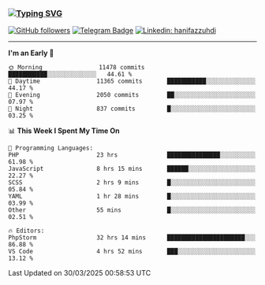 ### [![Typing SVG](https://readme-typing-svg.herokuapp.com?font=lato&size=22&lines=Hi+There+👋)](https://git.io/typing-svg) 

[![GitHub followers](https://img.shields.io/github/followers/hanifazzuhdi?label=Follow&style=social)](https://github.com/hanifazzuhdi/?tab=follow) 
[![Telegram Badge](https://img.shields.io/badge/-hanif0198-blue?style=social&logo=telegram&link=https://www.t.me/hanif0198/)](https://www.t.me/hanif0198/) 
[![Linkedin: hanifazzuhdi](https://img.shields.io/badge/-hanifazzuhdi-blue?style=flat-square&logo=Linkedin&logoColor=white&link=https://www.linkedin.com/in/hanif-az-zuhdi-69688019b/)](https://www.linkedin.com/in/hanif-az-zuhdi-69688019b/) 

<hr/>

<!--START_SECTION:waka-->
**I'm an Early 🐤** 

```text
🌞 Morning                11478 commits       ███████████░░░░░░░░░░░░░░   44.61 % 
🌆 Daytime                11365 commits       ███████████░░░░░░░░░░░░░░   44.17 % 
🌃 Evening                2050 commits        ██░░░░░░░░░░░░░░░░░░░░░░░   07.97 % 
🌙 Night                  837 commits         █░░░░░░░░░░░░░░░░░░░░░░░░   03.25 % 
```


📊 **This Week I Spent My Time On** 

```text
💬 Programming Languages: 
PHP                      23 hrs              ███████████████░░░░░░░░░░   61.98 % 
JavaScript               8 hrs 15 mins       ██████░░░░░░░░░░░░░░░░░░░   22.27 % 
SCSS                     2 hrs 9 mins        █░░░░░░░░░░░░░░░░░░░░░░░░   05.84 % 
YAML                     1 hr 28 mins        █░░░░░░░░░░░░░░░░░░░░░░░░   03.99 % 
Other                    55 mins             █░░░░░░░░░░░░░░░░░░░░░░░░   02.51 % 

🔥 Editors: 
PhpStorm                 32 hrs 14 mins      ██████████████████████░░░   86.88 % 
VS Code                  4 hrs 52 mins       ███░░░░░░░░░░░░░░░░░░░░░░   13.12 % 
```


 Last Updated on 30/03/2025 00:58:53 UTC
<!--END_SECTION:waka-->
